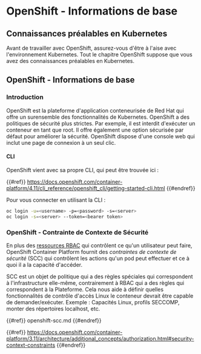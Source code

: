 # OpenShift - Informations de base

## Connaissances préalables en Kubernetes <a href="#a94e" id="a94e"></a>

Avant de travailler avec OpenShift, assurez-vous d'être à l'aise avec l'environnement Kubernetes. Tout le chapitre OpenShift suppose que vous avez des connaissances préalables en Kubernetes.

## OpenShift - Informations de base

### Introduction

OpenShift est la plateforme d'application conteneurisée de Red Hat qui offre un surensemble des fonctionnalités de Kubernetes. OpenShift a des politiques de sécurité plus strictes. Par exemple, il est interdit d'exécuter un conteneur en tant que root. Il offre également une option sécurisée par défaut pour améliorer la sécurité. OpenShift dispose d'une console web qui inclut une page de connexion à un seul clic.

#### CLI

OpenShift vient avec sa propre CLI, qui peut être trouvée ici :

{{#ref}}
https://docs.openshift.com/container-platform/4.11/cli_reference/openshift_cli/getting-started-cli.html
{{#endref}}

Pour vous connecter en utilisant la CLI :
```bash
oc login -u=<username> -p=<password> -s=<server>
oc login -s=<server> --token=<bearer token>
```
### **OpenShift - Contrainte de Contexte de Sécurité** <a href="#a94e" id="a94e"></a>

En plus des [ressources RBAC](https://docs.openshift.com/container-platform/3.11/architecture/additional_concepts/authorization.html#architecture-additional-concepts-authorization) qui contrôlent ce qu'un utilisateur peut faire, OpenShift Container Platform fournit des _contraintes de contexte de sécurité_ (SCC) qui contrôlent les actions qu'un pod peut effectuer et ce à quoi il a la capacité d'accéder.

SCC est un objet de politique qui a des règles spéciales qui correspondent à l'infrastructure elle-même, contrairement à RBAC qui a des règles qui correspondent à la Plateforme. Cela nous aide à définir quelles fonctionnalités de contrôle d'accès Linux le conteneur devrait être capable de demander/exécuter. Exemple : Capacités Linux, profils SECCOMP, monter des répertoires localhost, etc.

{{#ref}}
openshift-scc.md
{{#endref}}

{{#ref}}
https://docs.openshift.com/container-platform/3.11/architecture/additional_concepts/authorization.html#security-context-constraints
{{#endref}}
